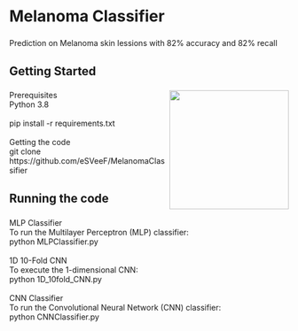 <h1 align="left">Melanoma Classifier</h1>

###

<p align="left">Prediction on Melanoma skin lessions with 82% accuracy and 82% recall</p>

###

<h2 align="left">Getting Started</h2>

###

<img align="right" height="215" src="https://media.springernature.com/lw685/springer-static/image/art%3A10.1007%2Fs00500-023-08557-3/MediaObjects/500_2023_8557_Fig3_HTML.png"  />

###

<p align="left">Prerequisites<br>Python 3.8<br><br>pip install -r requirements.txt<br><br>Getting the code<br>git clone https://github.com/eSVeeF/MelanomaClassifier</p>

###

<h2 align="left">Running the code</h2>

###

<p align="left">MLP Classifier<br>To run the Multilayer Perceptron (MLP) classifier:<br>python MLPClassifier.py<br><br>1D 10-Fold CNN<br>To execute the 1-dimensional CNN:<br>python 1D_10fold_CNN.py<br><br>CNN Classifier<br>To run the Convolutional Neural Network (CNN) classifier:<br>python CNNClassifier.py</p>

###
